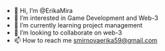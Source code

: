 - 👋 Hi, I’m @ErikaMira
- 👀 I’m interested in Game Development and Web-3
- 🌱 I’m currently learning project management
- 💞️ I’m looking to collaborate on web-3
- 📫 How to reach me smirnovaerika59@gmail.com

<!---
ErikaMira/ErikaMira is a ✨ special ✨ repository because its `README.md` (this file) appears on your GitHub profile.
You can click the Preview link to take a look at your changes.
--->
